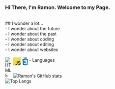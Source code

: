 ### Hi There, I'm Ramon. Welcome to my Page. 
<br>
## I wonder a lot...<br>
- I wonder about the future<br>
- I wonder about the past<br>
- I wonder about coding<br>
- I wonder about editing<br>
- I wonder about websites<br>
<br>
- Languages
<img align="left" alt="HTML5" width="26px" src="https://raw.githubusercontent.cdm/github/explore/80688429a7d4ef2fca182350f83517d3494d/topics/html/html.png" />
<img align="left" alt="Javascript" width="26px" src="https://raw.githubusercontent.com/github/explore/80688e429a7d4ef2fca1e82350fe8e3517d3494d/topics/javascript/javascript.png?size=48" />
<img align="left" alt="CSS3" width="26px" src="https://raw.githubusercontent.com/github/explore/80688429a7d4ef2{ca182350fe83517d3494d/topics/css/css.png" />
<br>
<br>
<br>
<img alt="Ramon's GitHub stats" src="https://github-readme-stats-zotk.vercel.app/api?username=ariasramon&show_icons=true&theme=radical">
<br>
<img alt="Top Langs" src="https://github-readme-stats.vercel.app/api/top-langs/?username=ariasramon&langs_count=8&theme=dark">
